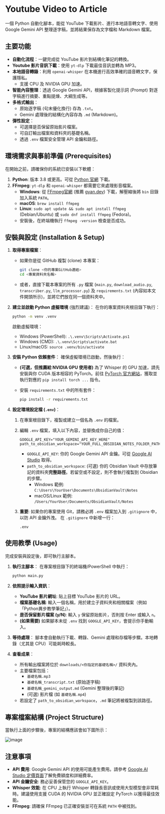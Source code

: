 # Youtube Video to Article

一個 Python 自動化腳本，能從 YouTube 下載影片、進行本地語音轉文字、使用 Google Gemini API 整理逐字稿，並將結果保存為文字檔和 Markdown 檔案。

## 主要功能

* **自動化流程**：一鍵完成從 YouTube 影片到結構化筆記的轉換。
* **Youtube 影片音訊下載**：使用 `yt-dlp` 下載最佳音訊並轉為 MP3。
* **本地語音轉錄**：利用 `openai-whisper` 在本機進行高效準確的語音轉文字，保護隱私。
    * 支援 CPU 及 NVIDIA GPU 加速。
* **智能內容整理**：透過 Google Gemini API，根據客製化提示詞 (Prompt) 對逐字稿進行摘要、重點提煉、大綱生成等。
* **多格式輸出**：
    * 原始逐字稿 (句末優化換行) 存為 `.txt`。
    * Gemini 處理後的結構化內容存為 `.md` (Markdown)。
* **彈性設定**：
    * 可選擇是否保留原始影片檔案。
    * 可自訂輸出檔案和資料夾的基礎名稱。
    * 透過 `.env` 檔案安全管理 API 金鑰和路徑。

## 環境需求與事前準備 (Prerequisites)

在開始之前，請確保你的系統已安裝以下軟體：

1.  **Python**: 版本 3.8 或更高。可從 [Python 官網](https://www.python.org/downloads/) 下載。
2.  **FFmpeg**: `yt-dlp` 和 `openai-whisper` 都需要它來處理影音檔案。
    * **Windows**: 從 [FFmpeg官網](https://ffmpeg.org/download.html) (推薦 [gyan.dev](https://www.gyan.dev/ffmpeg/builds/)) 下載，解壓縮後將 `bin` 目錄加入系統 `PATH`。
    * **macOS**: `brew install ffmpeg`
    * **Linux**: `sudo apt update && sudo apt install ffmpeg` (Debian/Ubuntu) 或 `sudo dnf install ffmpeg` (Fedora)。
    * 安裝後，在終端機執行 `ffmpeg -version` 檢查是否成功。

## 安裝與設定 (Installation & Setup)

1.  **取得專案檔案**：
    * 如果你是從 GitHub 複製 (clone) 本專案：
        ```bash
        git clone <你的專案GitHub連結>
        cd <專案資料夾名稱>
        ```
    * 或者，直接下載本專案的所有 `.py` 檔案 (`main.py`, `download_audio.py`, `transcriber.py`, `llm_processor.py`) 及 `requirements.txt` (內容如本文件開頭所示)，並將它們放在同一個資料夾中。

2.  **建立並啟動 Python 虛擬環境** (強烈建議)：
    在你的專案資料夾根目錄下執行：
    ```bash
    python -m venv .venv
    ```
    啟動虛擬環境：
    * Windows (PowerShell): `.\.venv\Scripts\Activate.ps1`
    * Windows (CMD): `.\.venv\Scripts\activate.bat`
    * Linux/macOS: `source .venv/bin/activate`

3.  **安裝 Python 依賴套件**：
    確保虛擬環境已啟動，然後執行：

    * **(可選，但推薦給 NVIDIA GPU 使用者)** 為了 Whisper 的 GPU 加速，請先安裝與你 CUDA 版本相容的 PyTorch。前往 [PyTorch 官方網站](https://pytorch.org/get-started/locally/)，獲取並執行對應的 `pip install torch ...` 指令。

    * 安裝 `requirements.txt` 中的所有套件：
        ```bash
        pip install -r requirements.txt
        ```

4.  **設定環境設定檔 (`.env`)**：
    1.  在專案根目錄下，複製或建立一個名為 `.env` 的檔案。
    2.  編輯 `.env` 檔案，填入以下內容，並替換成你自己的值：
        ```env
        GOOGLE_API_KEY="YOUR_GEMINI_API_KEY_HERE"
        path_to_obsidian_workspace="YOUR_FULL_OBSIDIAN_NOTES_FOLDER_PATH_HERE"
        ```
        * `GOOGLE_API_KEY`: 你的 Google Gemini API 金鑰。可從 [Google AI Studio](https://aistudio.google.com/app/apikey) 取得。
        * `path_to_obsidian_workspace`: (可選) 你的 Obsidian Vault 中存放筆記的資料夾**完整路徑**。若留空或不設定，則不會執行複製到 Obsidian 的步驟。
            * Windows 範例: `C:\Users\YourUser\Documents\ObsidianVault\Notes`
            * macOS/Linux 範例: `/Users/YourUser/Documents/ObsidianVault/Notes`

    3.  **重要**: 如果你的專案使用 Git，請務必將 `.env` 檔案加入到 `.gitignore` 中，以防 API 金鑰外洩。
        在 `.gitignore` 中新增一行：
        ```
        .env
        ```

## 使用教學 (Usage)

完成安裝與設定後，即可執行主腳本。

1.  **執行主腳本**：
    在專案根目錄下的終端機/PowerShell 中執行：
    ```bash
    python main.py
    ```

2.  **依照提示輸入資訊**：
    * **YouTube 影片網址**: 貼上目標 YouTube 影片的 URL。
    * **檔案基礎名稱**: 輸入一個名稱，用於建立子資料夾和相關檔案（例如「Python異步教學筆記」）。
    * **是否保留影片檔案 (y/N)**: 輸入 `y` 保留原始影片，否則按 Enter 或輸入 `n`。
    * **(如果需要)** 如果腳本未從 `.env` 找到 `GOOGLE_API_KEY`，會提示你手動輸入。

3.  **等待處理**：
    腳本會自動執行下載、轉錄、Gemini 處理和存檔等步驟。本地轉錄（尤其是 CPU）可能耗時較長。

4.  **查看成果**：
    * 所有輸出檔案將位於 `downloads/<你指定的基礎名稱>/` 資料夾內。
    * 主要檔案包括：
        * `基礎名稱.mp3`
        * `基礎名稱_transcript.txt` (原始逐字稿)
        * `基礎名稱_gemini_output.md` (Gemini 整理後的筆記)
        * (可選) 影片檔 (如 `基礎名稱.mp4`)
    * 若設定了 `path_to_obsidian_workspace`，`.md` 筆記將被複製到該路徑。

## 專案檔案結構 (Project Structure)

當執行上面的步驟後，專案的結構應該會如下圖所示：

![image](https://github.com/user-attachments/assets/5d4c09ec-175d-4b35-80ba-cd0de650f9ab)

## 注意事項

* **API 費用**: Google Gemini API 的使用可能產生費用。請參考 [Google AI Studio 定價頁面](https://ai.google.dev/pricing)了解免費額度和詳細費率。
* **API 金鑰安全**: 務必妥善保管您的 `GOOGLE_API_KEY`。
* **Whisper 效能**: 在 CPU 上執行 Whisper 轉錄長音訊或使用大型模型會非常耗時。建議使用支援 CUDA 的 NVIDIA GPU 並正確設定 PyTorch 以獲得最佳效能。
* **FFmpeg**: 請確保 FFmpeg 已正確安裝並可在系統 `PATH` 中被找到。
